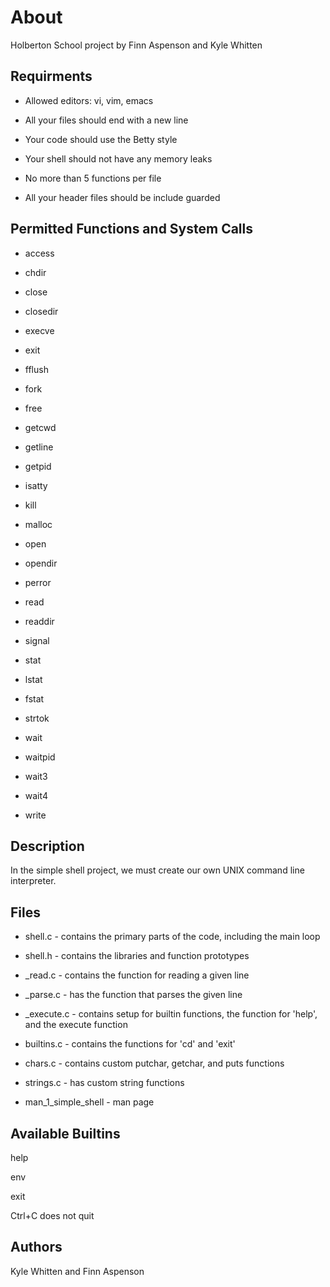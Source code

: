 # About
Holberton School project by Finn Aspenson and Kyle Whitten

## Requirments
* Allowed editors: vi, vim, emacs

* All your files should end with a new line

* Your code should use the Betty style

* Your shell should not have any memory leaks

* No more than 5 functions per file

* All your header files should be include guarded

## Permitted Functions and System Calls
* access

* chdir

* close

* closedir

* execve

* exit

* fflush

* fork

* free

* getcwd

* getline

* getpid

* isatty

* kill

* malloc

* open

* opendir

* perror

* read

* readdir

* signal

* stat

* lstat

* fstat

* strtok

* wait

* waitpid

* wait3

* wait4

* write
## Description
In the simple shell project, we must create our own UNIX command line interpreter.

## Files
* shell.c - contains the primary parts of the code, including the main loop

* shell.h - contains the libraries and function prototypes

* _read.c - contains the function for reading a given line

* _parse.c - has the function that parses the given line

* _execute.c - contains setup for builtin functions, the function for 'help', and the execute function

* builtins.c - contains the functions for 'cd' and 'exit'

* chars.c - contains custom putchar, getchar, and puts functions

* strings.c - has custom string functions

* man_1_simple_shell - man page

## Available Builtins

help

env

exit

Ctrl+C does not quit

## Authors
Kyle Whitten and Finn Aspenson
